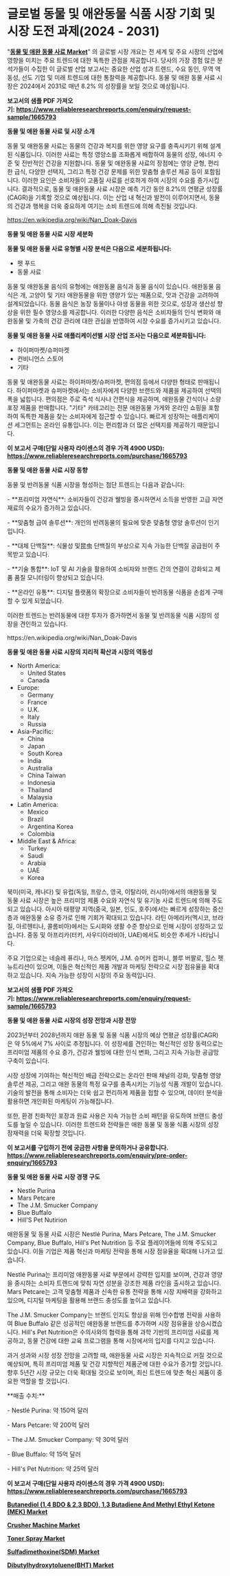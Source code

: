 <p><h1>글로벌 동물 및 애완동물 식품 시장 기회 및 시장 도전 과제(2024 - 2031)</h1></p><p>"<strong><a href="https://www.reliableresearchreports.com/animal-and-pet-food-r1665793?utm_campaign=106&utm_medium=7&utm_source=Github&utm_content=ia&utm_term=25092024&utm_id=animal-and-pet-food">동물 및 애완 동물 사료 Market</a></strong>" 의 글로벌 시장 개요는 전 세계 및 주요 시장의 산업에 영향을 미치는 주요 트렌드에 대한 독특한 관점을 제공합니다. 당사의 가장 경험 많은 분석가들이 수집한 이 글로벌 산업 보고서는 중요한 산업 성과 트렌드, 수요 동인, 무역 역동성, 선도 기업 및 미래 트렌드에 대한 통찰력을 제공합니다. 동물 및 애완 동물 사료 시장은 2024에서 2031로 매년 8.2% 의 성장률을 보일 것으로 예상됩니다.</p>
<p><strong>보고서의 샘플 PDF 가져오기:&nbsp;<a href="https://www.reliableresearchreports.com/enquiry/request-sample/1665793?utm_campaign=106&utm_medium=7&utm_source=Github&utm_content=ia&utm_term=25092024&utm_id=animal-and-pet-food">https://www.reliableresearchreports.com/enquiry/request-sample/1665793</a></strong></p>
<p><strong>동물 및 애완 동물 사료 및 시장 소개</strong></p>
<p><p>동물 및 애완동물 사료는 동물의 건강과 복지를 위한 영양 요구를 충족시키기 위해 설계된 식품입니다. 이러한 사료는 특정 영양소를 조화롭게 배합하여 동물의 성장, 에너지 수준 및 전반적인 건강을 지원합니다. 동물 및 애완동물 사료의 장점에는 영양 균형, 편리한 급식, 다양한 선택지, 그리고 특정 건강 문제를 위한 맞춤형 솔루션 제공 등이 포함됩니다. 이러한 요인은 소비자들이 고품질 사료를 선호하게 하여 시장의 수요를 증가시킵니다. 결과적으로, 동물 및 애완동물 사료 시장은 예측 기간 동안 8.2%의 연평균 성장률(CAGR)을 기록할 것으로 예상됩니다. 이는 산업 내 혁신과 발전이 이루어지면서, 동물의 건강과 행복을 더욱 중요하게 여기는 소비 트렌드에 의해 촉진될 것입니다.</p></p>
<p><a href="https://en.wikipedia.org/wiki/Nan_Doak-Davis?utm_campaign=106&utm_medium=7&utm_source=Github&utm_content=ia&utm_term=25092024&utm_id=animal-and-pet-food">https://en.wikipedia.org/wiki/Nan_Doak-Davis</a></p>
<p><strong>동물 및 애완 동물 사료 시장 세분화</strong></p>
<p><strong>동물 및 애완 동물 사료 유형별 시장 분석은 다음으로 세분화됩니다:</strong></p>
<p><ul><li>펫 푸드</li><li>동물 사료</li></ul></p>
<p><p>동물 및 애완동물 음식의 유형에는 애완동물 음식과 동물 음식이 있습니다. 애완동물 음식은 개, 고양이 및 기타 애완동물을 위한 영양가 있는 제품으로, 맛과 건강을 고려하여 설계되었습니다. 동물 음식은 농장 동물이나 야생 동물을 위한 것으로, 성장과 생산성 향상을 위한 필수 영양소를 제공합니다. 이러한 다양한 음식은 소비자들의 인식 변화와 애완동물 및 가축의 건강 관리에 대한 관심을 반영하여 시장 수요를 증가시키고 있습니다.</p></p>
<p><strong>동물 및 애완 동물 사료 애플리케이션별 시장 산업 조사는 다음으로 세분화됩니다:</strong></p>
<p><ul><li>하이퍼마켓/슈퍼마켓</li><li>컨비니언스 스토어</li><li>기타</li></ul></p>
<p><p>동물 및 애완동물 사료는 하이퍼마켓/슈퍼마켓, 편의점 등에서 다양한 형태로 판매됩니다. 하이퍼마켓과 슈퍼마켓에서는 소비자에게 다양한 브랜드와 제품을 제공하여 선택의 폭을 넓힙니다. 편의점은 주로 즉석 식사나 간편식을 제공하며, 애완동물 간식이나 소량 포장 제품을 판매합니다. "기타" 카테고리는 전문 애완동물 가게와 온라인 쇼핑을 포함하여 독특한 제품을 찾는 소비자에게 접근할 수 있습니다. 빠르게 성장하는 애플리케이션 세그먼트는 온라인 유통입니다. 이는 편리함과 더 많은 선택지를 제공하기 때문입니다.</p></p>
<p><strong>이 보고서 구매(단일 사용자 라이센스의 경우 가격 4900 USD): <a href="https://www.reliableresearchreports.com/purchase/1665793?utm_campaign=106&utm_medium=7&utm_source=Github&utm_content=ia&utm_term=25092024&utm_id=animal-and-pet-food">https://www.reliableresearchreports.com/purchase/1665793</a></strong></p>
<p><strong>동물 및 애완 동물 사료 시장 동향</strong></p>
<p><p>동물 및 반려동물 식품 시장을 형성하는 첨단 트렌드는 다음과 같습니다:</p><p>- **프리미엄 자연식**: 소비자들이 건강과 웰빙을 중시하면서 소득을 반영한 고급 자연재료의 수요가 증가하고 있습니다.</p><p>- **맞춤형 급여 솔루션**: 개인의 반려동물의 필요에 맞춘 맞춤형 영양 솔루션이 인기입니다.</p><p>- **대체 단백질**: 식물성 및昆虫 단백질의 부상으로 지속 가능한 단백질 공급원이 주목받고 있습니다.</p><p>- **기술 통합**: IoT 및 AI 기술을 활용하여 소비자와 브랜드 간의 연결이 강화되고 제품 품질 모니터링이 향상되고 있습니다.</p><p>- **온라인 유통**: 디지털 플랫폼의 확장으로 소비자들이 반려동물 식품을 손쉽게 구매할 수 있게 되었습니다.</p><p>이러한 트렌드는 반려동물에 대한 투자가 증가하면서 동물 및 반려동물 식품 시장의 성장을 견인하고 있습니다.</p></p>
<p>https://en.wikipedia.org/wiki/Nan_Doak-Davis</p>
<p><strong>동물 및 애완 동물 사료 시장의 지리적 확산과 시장의 역동성</strong></p>
<p><ul>
    <li>
        North America:
        <ul>
            <li>United States</li>
            <li>Canada</li>
        </ul>
    </li>
    <li>
        Europe:
        <ul>
            <li>Germany</li>
            <li>France</li>
            <li>U.K.</li>
            <li>Italy</li>
            <li>Russia</li>
        </ul>
    </li>
    <li>
        Asia-Pacific:
        <ul>
            <li>China</li>
            <li>Japan</li>
            <li>South Korea</li>
            <li>India</li>
            <li>Australia</li>
            <li>China Taiwan</li>
            <li>Indonesia</li>
            <li>Thailand</li>
            <li>Malaysia</li>
        </ul>
    </li>
    <li>
        Latin America:
        <ul>
            <li>Mexico</li>
            <li>Brazil</li>
            <li>Argentina Korea</li>
            <li>Colombia</li>
        </ul>
    </li>
    <li>
        Middle East & Africa:
        <ul>
            <li>Turkey</li>
            <li>Saudi</li>
            <li>Arabia</li>
            <li>UAE</li>
            <li>Korea</li>
        </ul>
    </li>
    </ul></p>
<p><p>북미(미국, 캐나다) 및 유럽(독일, 프랑스, 영국, 이탈리아, 러시아)에서의 애완동물 및 동물 사료 시장은 높은 프리미엄 제품 수요와 자연식 및 유기농 사료 트렌드에 의해 주도되고 있습니다. 아시아 태평양 지역(중국, 일본, 인도, 호주)에서는 빠르게 성장하는 중산층과 애완동물 소유 증가로 인해 기회가 확대되고 있습니다. 라틴 아메리카(멕시코, 브라질, 아르헨티나, 콜롬비아)에서는 도시화와 생활 수준 향상으로 인해 시장이 성장하고 있습니다. 중동 및 아프리카(터키, 사우디아라비아, UAE)에서도 비슷한 추세가 나타납니다.</p><p>주요 기업으로는 네슬레 퓨리나, 마스 펫케어, J.M. 슈머커 컴퍼니, 블루 버팔로, 힐스 펫 뉴트리션이 있으며, 이들은 혁신적인 제품 개발과 마케팅 전략으로 시장 점유율을 확대하고 있습니다. 지속 가능한 성장이 시장의 주요 동력입니다.</p></p>
<p><strong>보고서의 샘플 PDF 가져오기:&nbsp;<a href="https://www.reliableresearchreports.com/enquiry/request-sample/1665793?utm_campaign=106&utm_medium=7&utm_source=Github&utm_content=ia&utm_term=25092024&utm_id=animal-and-pet-food">https://www.reliableresearchreports.com/enquiry/request-sample/1665793</a></strong></p>
<p><strong>동물 및 애완 동물 사료 시장의 성장 전망과 시장 전망</strong></p>
<p><p>2023년부터 2028년까지 애완 동물 및 동물 식품 시장의 예상 연평균 성장률(CAGR)은 약 5%에서 7% 사이로 추정됩니다. 이 성장세를 견인하는 혁신적인 성장 동력으로는 프리미엄 제품의 수요 증가, 건강과 웰빙에 대한 인식 변화, 그리고 지속 가능한 공급망 구축이 있습니다. </p><p>시장 성장에 기여하는 혁신적인 배급 전략으로는 온라인 판매 채널의 강화, 맞춤형 영양 솔루션 제공, 그리고 애완 동물의 특정 요구를 충족시키는 기능성 식품 개발이 있습니다. 기술의 발전을 통해 소비자는 더욱 쉽고 편리하게 제품을 접할 수 있으며, 데이터 분석을 활용하면 개인화된 마케팅이 가능해집니다. </p><p>또한, 환경 친화적인 포장과 원료 사용은 지속 가능한 소비 패턴을 유도하여 브랜드 충성도를 높일 수 있습니다. 이러한 트렌드와 전략들은 애완 동물 및 동물 식품 시장의 성장 잠재력을 더욱 확장할 것입니다.</p></p>
<p><strong>이 보고서를 구입하기 전에 궁금한 사항을 문의하거나 공유합니다. <a href="https://www.reliableresearchreports.com/enquiry/pre-order-enquiry/1665793?utm_campaign=106&utm_medium=7&utm_source=Github&utm_content=ia&utm_term=25092024&utm_id=animal-and-pet-food">https://www.reliableresearchreports.com/enquiry/pre-order-enquiry/1665793</a></strong></p>
<p><strong>동물 및 애완 동물 사료 시장 경쟁 구도</strong></p>
<p><ul><li>Nestle Purina</li><li>Mars Petcare</li><li>The J.M. Smucker Company</li><li>Blue Buffalo</li><li>Hill'S Pet Nutirion</li></ul></p>
<p><p>애완동물 및 동물 사료 시장은 Nestlé Purina, Mars Petcare, The J.M. Smucker Company, Blue Buffalo, Hill's Pet Nutrition 등 주요 플레이어들에 의해 주도되고 있습니다. 이들 기업은 제품 혁신과 마케팅 전략을 통해 시장 점유율을 확대해 나가고 있습니다.</p><p>Nestlé Purina는 프리미엄 애완동물 사료 부문에서 강력한 입지를 보이며, 건강과 영양을 중시하는 소비자 트렌드에 맞춰 자연 성분을 강조한 제품 라인을 출시하고 있습니다. Mars Petcare는 고객 맞춤형 제품과 신속한 유통 전략을 통해 시장 지배력을 강화하고 있으며, 디지털 마케팅을 활용해 브랜드 충성도를 높이고 있습니다.</p><p>The J.M. Smucker Company는 브랜드 인지도 향상을 위해 인수합병 전략을 사용하여 Blue Buffalo 같은 성공적인 애완동물 브랜드를 추가하며 시장 점유율을 상승시켰습니다. Hill's Pet Nutrition은 수의사와의 협력을 통해 과학 기반의 프리미엄 사료를 제공하고, 동물 건강에 대한 교육 프로그램을 통해 시장에서의 입지를 다지고 있습니다.</p><p>과거 성과와 시장 성장 전망을 고려할 때, 애완동물 사료 시장은 지속적으로 커질 것으로 예상되며, 특히 프리미엄 제품 및 건강 지향적인 제품군에 대한 수요가 증가할 것입니다. 향후 5년간 시장 규모는 더욱 확대될 것으로 보이며, 최신 트렌드에 맞춘 혁신 제품이 중요한 역할을 할 것입니다.</p><p>**매출 수치:**</p><p>- Nestlé Purina: 약 150억 달러</p><p>- Mars Petcare: 약 200억 달러</p><p>- The J.M. Smucker Company: 약 30억 달러</p><p>- Blue Buffalo: 약 15억 달러</p><p>- Hill's Pet Nutrition: 약 25억 달러</p></p>
<p><strong>이 보고서 구매(단일 사용자 라이센스의 경우 가격 4900 USD): <a href="https://www.reliableresearchreports.com/purchase/1665793?utm_campaign=106&utm_medium=7&utm_source=Github&utm_content=ia&utm_term=25092024&utm_id=animal-and-pet-food">https://www.reliableresearchreports.com/purchase/1665793</a></strong></p>
<p><strong><p><a href="https://github.com/nathandecarvalho/Market-Research-Report-List-5/blob/main/butanediol-14-bdo-23-bdo-13-butadiene-and-methyl-ethyl-ketone-mek-market.md?utm_campaign=106&utm_medium=7&utm_source=Github&utm_content=ia&utm_term=25092024&utm_id=animal-and-pet-food">Butanediol (1,4 BDO & 2,3 BDO), 1,3 Butadiene And Methyl Ethyl Ketone (MEK) Market</a></p><p><a href="https://www.linkedin.com/pulse/market-dynamics-future-trends-global-crusher-machine-sector-jmrae?trackingId=Tu%2FDPmSPQResVOLTSf7pKg%3D%3D&utm_campaign=106&utm_medium=7&utm_source=Github&utm_content=ia&utm_term=25092024&utm_id=animal-and-pet-food">Crusher Machine Market</a></p><p><a href="https://issuu.com/reportprime-2/docs/toner-spray-market-size-2030.pptx_f7cd9c8e984fb3?utm_campaign=106&utm_medium=7&utm_source=Github&utm_content=ia&utm_term=25092024&utm_id=animal-and-pet-food">Toner Spray Market</a></p><p><a href="https://medium.com/@lettyoha/sulfadimethoxine-sdm-market-overview-global-market-trends-and-future-prospects-from-2024-to-2031-c3f79cb68b7c?postPublishedType=repub&utm_campaign=106&utm_medium=7&utm_source=Github&utm_content=ia&utm_term=25092024&utm_id=animal-and-pet-food">Sulfadimethoxine(SDM) Market</a></p><p><a href="https://medium.com/@lettyoha/future-ready-strategic-insights-into-the-global-dibutylhydroxytoluene-bht-market-2024-2031-8fd55a5d90a8?postPublishedType=repub&utm_campaign=106&utm_medium=7&utm_source=Github&utm_content=ia&utm_term=25092024&utm_id=animal-and-pet-food">Dibutylhydroxytoluene(BHT) Market</a></p></strong></p>
<p></p>